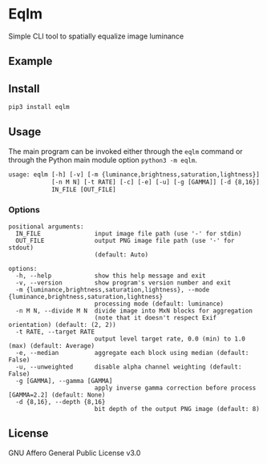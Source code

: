 # Eqlm

Simple CLI tool to spatially equalize image luminance

## Example

## Install

```sh
pip3 install eqlm
```

## Usage

The main program can be invoked either through the `eqlm` command or through the Python main module option `python3 -m eqlm`.

```txt
usage: eqlm [-h] [-v] [-m {luminance,brightness,saturation,lightness}]
            [-n M N] [-t RATE] [-c] [-e] [-u] [-g [GAMMA]] [-d {8,16}]
            IN_FILE [OUT_FILE]
```

### Options

```
positional arguments:
  IN_FILE               input image file path (use '-' for stdin)
  OUT_FILE              output PNG image file path (use '-' for stdout)
                        (default: Auto)

options:
  -h, --help            show this help message and exit
  -v, --version         show program's version number and exit
  -m {luminance,brightness,saturation,lightness}, --mode {luminance,brightness,saturation,lightness}
                        processing mode (default: luminance)
  -n M N, --divide M N  divide image into MxN blocks for aggregation
                        (note that it doesn't respect Exif orientation) (default: (2, 2))
  -t RATE, --target RATE
                        output level target rate, 0.0 (min) to 1.0 (max) (default: Average)
  -e, --median          aggregate each block using median (default: False)
  -u, --unweighted      disable alpha channel weighting (default: False)
  -g [GAMMA], --gamma [GAMMA]
                        apply inverse gamma correction before process [GAMMA=2.2] (default: None)
  -d {8,16}, --depth {8,16}
                        bit depth of the output PNG image (default: 8)
```

## License

GNU Affero General Public License v3.0
